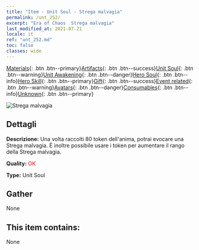 ```yaml
---
title: "Item - Unit Soul - Strega malvagia"
permalink: /unt_252/
excerpt: "Era of Chaos  Strega malvagia"
last_modified_at: 2021-07-21
locale: it
ref: "unt_252.md"
toc: false
classes: wide
---
```

 [Materials](/ItemsIT/){: .btn .btn--primary}[Artifacts](/ItemsIT/Artifacts/){: .btn .btn--success}[Unit Soul](/ItemsIT/UnitSoul/){: .btn .btn--warning}[Unit Awakening](/ItemsIT/UnitAwakening/){: .btn .btn--danger}[Hero Soul](/ItemsIT/HeroSoul/){: .btn .btn--info}[Hero Skill](/ItemsIT/HeroSkill/){: .btn .btn--primary}[Gift](/ItemsIT/Gift/){: .btn .btn--success}[Event related](/ItemsIT/Events/){: .btn .btn--warning}[Avatars](/ItemsIT/Avatars/){: .btn .btn--danger}[Consumables](/ItemsIT/Consumables/){: .btn .btn--info}[Unknown](/ItemsIT/Unknown/){: .btn .btn--primary}

 ![Strega malvagia](/images/u/ti_xiemonv.jpg)

## Dettagli
 **Descrizione:** Una volta raccolti 80 token dell'anima, potrai evocare una Strega malvagia. È inoltre possibile usare i token per aumentare il rango della Strega malvagia.

 **Quality:** <span style="color: #FF0000">OK</span>

 **Type:** Unit Soul

## Gather

  None

## This item contains:

  None


